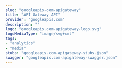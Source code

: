 ```yaml
---
slug: "googleapis-com-apigateway"
title: "API Gateway API"
provider: "googleapis.com"
description: ""
logo: "googleapis.com-apigateway-logo.svg"
logoMediaType: "image/svg+xml"
tags:
- "analytics"
- "media"
stubs: "googleapis.com-apigateway-stubs.json"
swagger: "googleapis.com-apigateway-swagger.json"
---
```

